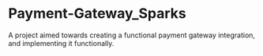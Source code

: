 # Payment-Gateway_Sparks
A project aimed towards creating a functional payment gateway integration, and implementing it functionally.
